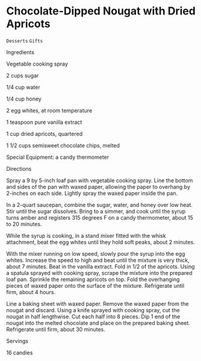 # Chocolate-Dipped Nougat with Dried Apricots

`Desserts` `Gifts`

 

  Ingredients  

  Vegetable cooking spray

2 cups sugar

1/4 cup water

1/4 cup honey

2 egg whites, at room temperature

1 teaspoon pure vanilla extract

1 cup dried apricots, quartered

1 1/2 cups semisweet chocolate chips, melted

Special Equipment: a candy thermometer

  

   Directions  

  Spray a 9 by 5-inch loaf pan with vegetable cooking spray. Line the bottom and sides of the pan with waxed paper, allowing the paper to overhang by 2-inches on each side. Lightly spray the waxed paper inside the pan.

In a 2-quart saucepan, combine the sugar, water, and honey over low heat. Stir until the sugar dissolves. Bring to a simmer, and cook until the syrup turns amber and registers 315 degrees F on a candy thermometer, about 15 to 20 minutes.

While the syrup is cooking, in a stand mixer fitted with the whisk attachment, beat the egg whites until they hold soft peaks, about 2 minutes.

With the mixer running on low speed, slowly pour the syrup into the egg whites. Increase the speed to high and beat until the mixture is very thick, about 7 minutes. Beat in the vanilla extract. Fold in 1/2 of the apricots. Using a spatula sprayed with cooking spray, scrape the mixture into the prepared loaf pan. Sprinkle the remaining apricots on top. Fold the overhanging pieces of waxed paper onto the surface of the mixture. Refrigerate until firm, about 4 hours.

Line a baking sheet with waxed paper. Remove the waxed paper from the nougat and discard. Using a knife sprayed with cooking spray, cut the nougat in half lengthwise. Cut each half into 8 pieces. Dip 1 end of the nougat into the melted chocolate and place on the prepared baking sheet. Refrigerate until firm, about 30 minutes.  

   Servings  

  16 candies  

 
